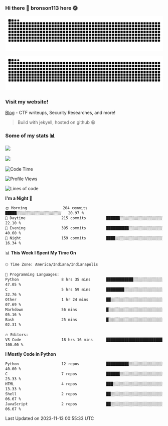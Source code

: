 ### Hi there 👋 bronson113 here 🌞
<div align="center">

![GitHub Snake Light](https://raw.githubusercontent.com/bronson113/bronson113/snake/github-snake.svg#gh-light-mode-only)

![GitHub Snake dark](https://raw.githubusercontent.com/bronson113/bronson113/snake/github-snake-dark.svg#gh-dark-mode-only)

</div>

### Visit my website!
[Blog](https://bronson113.github.io/) - CTF writeups, Security Researches, and more! 

> Build with jekyell, hosted on github 😀

### Some of my stats 📊
![](https://github-readme-stats-sigma-five.vercel.app/api?username=bronson113&theme=transparent&show_icons=true)

![](https://github-readme-stats-sigma-five.vercel.app/api/top-langs/?username=bronson113&theme=transparent&layout=compact&card_width=445)



<!--START_SECTION:waka-->
![Code Time](http://img.shields.io/badge/Code%20Time-439%20hrs%2022%20mins-blue)

![Profile Views](http://img.shields.io/badge/Profile%20Views-0-blue)

![Lines of code](https://img.shields.io/badge/From%20Hello%20World%20I%27ve%20Written-7.3%20million%20lines%20of%20code-blue)

**I'm a Night 🦉** 

```text
🌞 Morning                204 commits         █████░░░░░░░░░░░░░░░░░░░░   20.97 % 
🌆 Daytime                215 commits         ██████░░░░░░░░░░░░░░░░░░░   22.10 % 
🌃 Evening                395 commits         ██████████░░░░░░░░░░░░░░░   40.60 % 
🌙 Night                  159 commits         ████░░░░░░░░░░░░░░░░░░░░░   16.34 % 
```


📊 **This Week I Spent My Time On** 

```text
🕑︎ Time Zone: America/Indiana/Indianapolis

💬 Programming Languages: 
Python                   8 hrs 35 mins       ████████████░░░░░░░░░░░░░   47.05 % 
C                        5 hrs 59 mins       ████████░░░░░░░░░░░░░░░░░   32.76 % 
Other                    1 hr 24 mins        ██░░░░░░░░░░░░░░░░░░░░░░░   07.69 % 
Markdown                 56 mins             █░░░░░░░░░░░░░░░░░░░░░░░░   05.16 % 
Bash                     25 mins             █░░░░░░░░░░░░░░░░░░░░░░░░   02.31 % 

🔥 Editors: 
VS Code                  18 hrs 16 mins      █████████████████████████   100.00 % 
```

**I Mostly Code in Python** 

```text
Python                   12 repos            ██████████░░░░░░░░░░░░░░░   40.00 % 
C                        7 repos             ██████░░░░░░░░░░░░░░░░░░░   23.33 % 
HTML                     4 repos             ███░░░░░░░░░░░░░░░░░░░░░░   13.33 % 
Shell                    2 repos             ██░░░░░░░░░░░░░░░░░░░░░░░   06.67 % 
JavaScript               2 repos             ██░░░░░░░░░░░░░░░░░░░░░░░   06.67 % 
```




 Last Updated on 2023-11-13 00:55:33 UTC
<!--END_SECTION:waka-->

